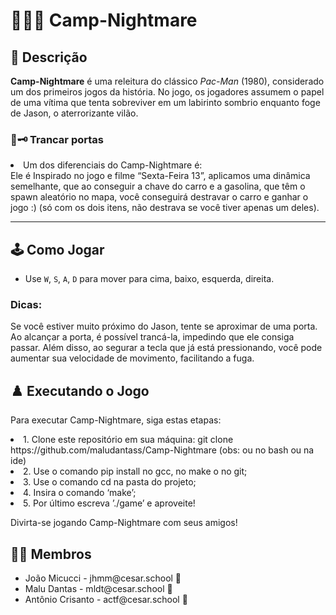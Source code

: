 # 🌲🎃🔪 Camp-Nightmare

## 📄 Descrição
**Camp-Nightmare** é uma releitura do clássico *Pac-Man* (1980), considerado um dos primeiros jogos da história. No jogo, os jogadores assumem o papel de uma vítima que tenta sobreviver em um labirinto sombrio enquanto foge de Jason, o aterrorizante vilão.
### 🚪🗝️ Trancar portas
<li >
Um dos diferenciais do Camp-Nightmare é:
</li>
 Ele é Inspirado no jogo e filme “Sexta-Feira 13”, aplicamos uma dinâmica semelhante, que ao conseguir a chave do carro e a gasolina, que têm o spawn aleatório no mapa, você conseguirá destravar o carro e ganhar o jogo :)
(só com os dois itens, não destrava se você tiver apenas um deles).


---

## 🕹️ Como Jogar
  - Use `W`, `S`, `A`, `D` para mover para cima, baixo, esquerda, direita.

### Dicas:

Se você estiver muito próximo do Jason, tente se aproximar de uma porta. Ao alcançar a porta, é possível trancá-la, impedindo que ele consiga passar. Além disso, ao segurar a tecla que já está pressionando, você pode aumentar sua velocidade de movimento, facilitando a fuga.


## ♟️ Executando o Jogo
Para executar Camp-Nightmare, siga estas etapas:

<li>
 1. Clone este repositório em sua máquina:
 git clone https://github.com/maludantass/Camp-Nightmare
 (obs: ou no bash ou na ide)
</li>

<li>
 2. Use o comando pip install no gcc, no make o no git;
</li>
<li>
 3. Use o comando cd na pasta do projeto;
</li>
<li>
 4. Insira o comando ‘make’;
</li>
<li>
 5. Por último escreva ’./game’ e aproveite!
</li>

Divirta-se jogando Camp-Nightmare com seus amigos!

## 👩‍💻 Membros

<ul>
  <li>
    João Micucci - jhmm@cesar.school 📩
  </li>
   <li>
    Malu Dantas - mldt@cesar.school 📩
  </li>
  <li>
    Antônio Crisanto - actf@cesar.school  📩
  </li>
</ul>
